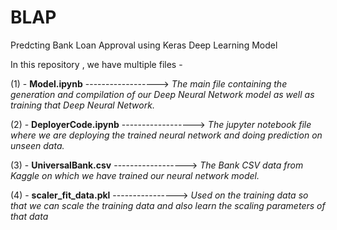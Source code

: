 # BLAP
Predcting Bank Loan Approval using Keras Deep Learning Model

In this repository , we have multiple files - 

(1) - **Model.ipynb** ------------------> *The main file containing the generation and compilation of our Deep Neural Network model as well as training that Deep Neural Network.*

(2) - **DeployerCode.ipynb** ------------------> *The jupyter notebook file where we are deploying the trained neural network and doing prediction on unseen data.*

(3) - **UniversalBank.csv** ------------------> *The Bank CSV data from Kaggle on which we have trained our neural network model.*
 
(4) - **scaler_fit_data.pkl** ----------------> *Used on the training data so that we can scale the training data and also learn the scaling parameters of that data*
